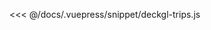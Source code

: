 <ClientOnly>
  <common-code-view name="deckgl-trips" :is-code-view="false"/>
</ClientOnly>

<<< @/docs/.vuepress/snippet/deckgl-trips.js
